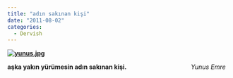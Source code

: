 ```yaml
---
title: "adın sakınan kişi"
date: "2011-08-02"
categories: 
  - Dervish
---
```


**[![yunus.jpg](/uploads/2011/08/yunus.jpg)](/uploads/2011/08/yunus.jpg "yunus.jpg")**

**aşka yakın yürümesin adın sakınan kişi.**                                     _Yunus Emre_
